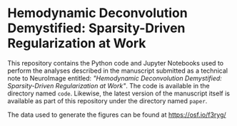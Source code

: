 # Hemodynamic Deconvolution Demystified: Sparsity-Driven Regularization at Work

This repository contains the Python code and Jupyter Notebooks used to perform the analyses described in the manuscript submitted as a technical note to NeuroImage entitled: _"Hemodynamic Deconvolution Demystified: Sparsity-Driven Regularization at Work"_. The code is available in the directory named `code`. Likewise, the latest version of the manuscript itself is available as part of this repository under the directory named `paper`.

The data used to generate the figures can be found at https://osf.io/f3ryg/
